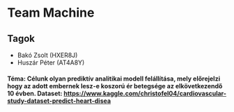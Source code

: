 # Team Machine
## Tagok
- Bakó Zsolt (HXER8J)
- Huszár Péter (AT4A8Y)

#### Téma: Célunk olyan prediktív analitikai modell felállítása, mely előrejelzi hogy az adott embernek lesz-e koszorú ér betegsége az elkövetkezendő 10 évben. Dataset: https://www.kaggle.com/christofel04/cardiovascular-study-dataset-predict-heart-disea
